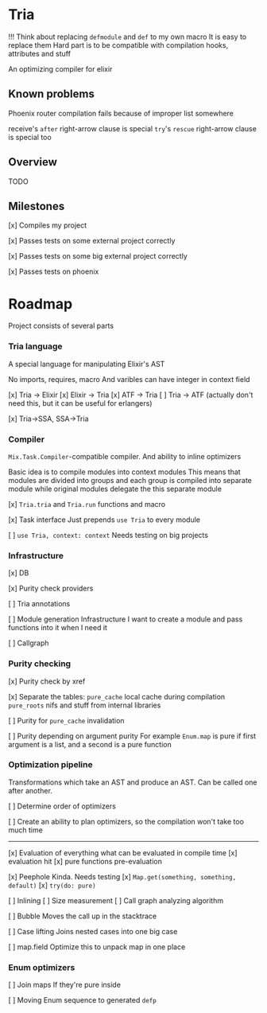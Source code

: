 # Tria

!!! Think about replacing `defmodule` and `def` to my own macro
It is easy to replace them
Hard part is to be compatible with compilation hooks, attributes and stuff

An optimizing compiler for elixir

## Known problems
Phoenix router compilation fails because of improper list somewhere

receive's `after` right-arrow clause is special
`try`'s `rescue` right-arrow clause is special too

## Overview
TODO

## Milestones

[x] Compiles my project

[x] Passes tests on some external project correctly

[x] Passes tests on some big external project correctly

[x] Passes tests on phoenix

# Roadmap

Project consists of several parts

### Tria language

A special language for manipulating Elixir's AST

No imports, requires, macro
And varibles can have integer in context field

[x] Tria -> Elixir
[x] Elixir -> Tria
[x] ATF -> Tria
[ ] Tria -> ATF (actually don't need this, but it can be useful for erlangers)

[x] Tria->SSA, SSA->Tria

### Compiler

`Mix.Task.Compiler`-compatible compiler.
And ability to inline optimizers

Basic idea is to compile modules into context modules
This means that modules are divided into groups
and each group is compiled into separate module
while original modules delegate the this separate module

[x] `Tria.tria` and `Tria.run` functions and macro

[x] Task interface
Just prepends `use Tria` to every module

[ ] `use Tria, context: context`
Needs testing on big projects

### Infrastructure

[x] DB

[x] Purity check providers

[ ] Tria annotations

[ ] Module generation Infrastructure
I want to create a module and pass functions into it
when I need it

[ ] Callgraph

### Purity checking

[x] Purity check by xref

[x] Separate the tables:
`pure_cache` local cache during compilation
`pure_roots` nifs and stuff from internal libraries

[ ] Purity for `pure_cache` invalidation

[ ] Purity depending on argument purity
For example `Enum.map` is pure
if first argument is a list, and a second is a pure function


### Optimization pipeline

Transformations which take an AST and produce an AST.
Can be called one after another.

[ ] Determine order of optimizers

[ ] Create an ability to plan optimizers,
so the compilation won't take too much time

---

[x] Evaluation
of everything what can be evaluated in compile time
  [x] evaluation hit
  [x] pure functions pre-evaluation

[x] Peephole
Kinda. Needs testing
  [x] `Map.get(something, something, default)`
  [x] `try(do: pure)`

[ ] Inlining
  [ ] Size measurement
  [ ] Call graph analyzing algorithm

[ ] Bubble
Moves the call up in the stacktrace

[ ] Case lifting
Joins nested cases into one big case

[ ] map.field
Optimize this to unpack map in one place

### Enum optimizers

[ ] Join maps
If they're pure inside

[ ] Moving Enum sequence to generated `defp`

